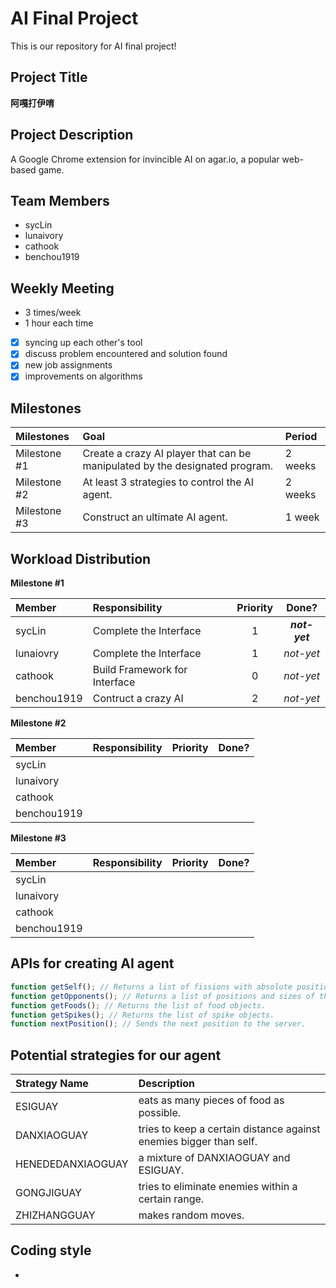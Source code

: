 # AI Final Project

This is our repository for AI final project\!

## Project Title

**阿嘎打伊唷**

## Project Description

A Google Chrome extension for invincible AI on agar.io, a popular web-based game.

## Team Members

* sycLin
* lunaivory
* cathook
* benchou1919

## Weekly Meeting

* 3 times/week
* 1 hour each time

- [x] syncing up each other's tool
- [x] discuss problem encountered and solution found
- [x] new job assignments
- [x] improvements on algorithms

## Milestones

|Milestones|Goal|Period|
|:---------|:---|:-----|
|Milestone #1|Create a crazy AI player that can be manipulated by the designated program.|2 weeks|
|Milestone #2|At least 3 strategies to control the AI agent.|2 weeks|
|Milestone #3|Construct an ultimate AI agent.|1 week|

## Workload Distribution

**Milestone #1**

|Member|Responsibility|Priority|Done?|
|:-----|:-------------|:------:|:---:|
|sycLin|Complete the Interface|1|***not-yet***|
|lunaiovry|Complete the Interface|1|*not-yet*|
|cathook|Build Framework for Interface|0|*not-yet*|
|benchou1919|Contruct a crazy AI|2|*not-yet*|


**Milestone #2**

|Member|Responsibility|Priority|Done?|
|:-----|:-------------|:------:|:---:|
|sycLin| | | |
|lunaivory| | | |
|cathook| | | |
|benchou1919| | | |


**Milestone #3**

|Member|Responsibility|Priority|Done?|
|:-----|:-------------|:------:|:---:|
|sycLin| | | |
|lunaivory| | | |
|cathook| | | |
|benchou1919| | | |

## APIs for creating AI agent

```javascript
function getSelf(); // Returns a list of fissions with absolute position and size.
function getOpponents(); // Returns a list of positions and sizes of the opponents' fissions list within eyesight.
function getFoods(); // Returns the list of food objects.
function getSpikes(); // Returns the list of spike objects.
function nextPosition(); // Sends the next position to the server.
```

## Potential strategies for our agent

|Strategy Name|Description|
|:------------|:----------|
|ESIGUAY|eats as many pieces of food as possible.|
|DANXIAOGUAY|tries to keep a certain distance against enemies bigger than self.|
|HENEDEDANXIAOGUAY|a mixture of DANXIAOGUAY and ESIGUAY.|
|GONGJIGUAY|tries to eliminate enemies within a certain range.|
|ZHIZHANGGUAY|makes random moves.|

## Coding style
* [Google JavaScript coding style guide]: https://google-styleguide.googlecode.com/svn/trunk/javascriptguide.xml

